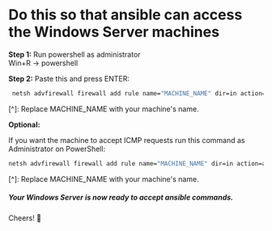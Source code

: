 # Do this so that ansible can access the Windows Server machines

**Step 1:** Run powershell as administrator \
Win+R -> powershell

**Step 2:** Paste this and press ENTER: 

```bash
 netsh advfirewall firewall add rule name="MACHINE_NAME" dir=in action=allow protocol=TCP localport=5985
````
[^]: Replace MACHINE_NAME with your machine's name.

**Optional:**  

If you want the machine to accept ICMP requests run this command as Administrator on PowerShell:

```Bash
netsh advfirewall firewall add rule name="MACHINE_NAME" dir=in action=allow protocol=TCP localport=5985
````

[^]: Replace MACHINE_NAME with your machine's name.


##### Your Windows Server is now ready to accept ansible commands.

Cheers! :raised_hands: